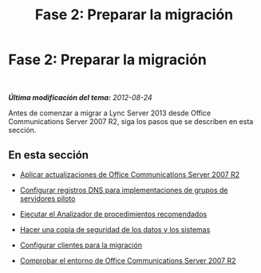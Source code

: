 ﻿---
title: 'Fase 2: Preparar la migración'
TOCTitle: 'Fase 2: Preparar la migración'
ms:assetid: a0c11ad1-47b1-467e-8f49-f2fa53efcd20
ms:mtpsurl: https://technet.microsoft.com/es-es/library/JJ205125(v=OCS.15)
ms:contentKeyID: 48276240
ms.date: 01/07/2017
mtps_version: v=OCS.15
ms.translationtype: HT
---

# Fase 2: Preparar la migración

 

_**Última modificación del tema:** 2012-08-24_

Antes de comenzar a migrar a Lync Server 2013 desde Office Communications Server 2007 R2, siga los pasos que se describen en esta sección.

## En esta sección

  - [Aplicar actualizaciones de Office Communications Server 2007 R2](apply-office-communications-server-2007-r2-updates.md)

  - [Configurar registros DNS para implementaciones de grupos de servidores piloto](configure-dns-records-for-pilot-pool-deployment_1.md)

  - [Ejecutar el Analizador de procedimientos recomendados](run-best-practices-analyzer_1.md)

  - [Hacer una copia de seguridad de los datos y los sistemas](back-up-systems-and-data_1.md)

  - [Configurar clientes para la migración](configure-clients-for-migration_1.md)

  - [Comprobar el entorno de Office Communications Server 2007 R2](verify-office-communications-server-2007-r2-environment.md)

